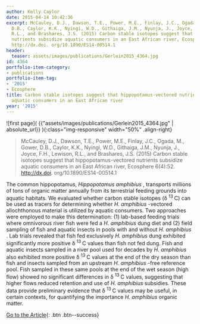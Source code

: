 ```yaml
---
author: Kelly Caylor
date: 2015-04-14 10:42:36
excerpt: McCauley, D.J., Dawson, T.E., Power, M.E., Finlay, J.C., Ogada, M., Gower,
  D.B., Caylor, K.K., Nyingi, W.D., Githaiga, J.M., Nyunja, J., Joyce, F.H., Lewison,
  R.L., and Brashares, J.S. (2015) Carbon stable isotopes suggest that hippopotamus-vectored
  nutrients subsidize aquatic consumers in an East African river, Ecosphere 6(4):52.
  http://dx.doi. org/10.1890/ES14-00514.1
header:
  teaser: assets/images/publications/Gerlein2015_4364.jpg
id: 4364
portfolio-item-category:
- publications
portfolio-item-tag:
- '2015'
- Ecosphere
title: Carbon stable isotopes suggest that hippopotamus-vectored nutrients subsidize
  aquatic consumers in an East African river
year: '2015'
---
```


![first page]( {{"assets/images/publications/Gerlein2015_4364.jpg" | absolute_url}} ){:class="img-responsive" width="50%" .align-right}

>   McCauley, D.J., Dawson, T.E., Power, M.E., Finlay, J.C., Ogada, M., Gower, D.B., Caylor, K.K., Nyingi, W.D., Githaiga, J.M., Nyunja, J., Joyce, F.H., Lewison, R.L., and Brashares, J.S. (2015) Carbon stable isotopes suggest that hippopotamus-vectored nutrients subsidize aquatic consumers in an East African river, Ecosphere 6(4):52. http://dx.doi. org/10.1890/ES14-00514.1


The common hippopotamus,
<i>
 Hippopotamus amphibius
</i>
, transports millions of tons of organic matter annually from its terrestrial feeding grounds into aquatic habitats. We evaluated whether carbon stable isotopes (δ
<sup>
 13
</sup>
C) can be used as tracers for determining whether
<i>
 H. amphibius
</i>
-vectored allochthonous material is utilized by aquatic consumers. Two approaches were employed to make this determination: (1) lab-based feeding trials where omnivorous river fish were fed a
<i>
 H. amphibius
</i>
dung diet and (2) field sampling of fish and aquatic insects in pools with and without
<i>
 H. amphibius
</i>
. Lab trials revealed that fish fed exclusively
<i>
 H. amphibius
</i>
dung exhibited significantly more positive δ
<sup>
 13
</sup>
C values than fish not fed dung. Fish and aquatic insects sampled in a river pool used for decades by
<i>
 H. amphibius
</i>
also exhibited more positive δ
<sup>
 13
</sup>
C values at the end of the dry season than fish and insects sampled from an upstream
<i>
 H. amphibius
</i>
-free reference pool. Fish sampled in these same pools at the end of the wet season (high flow) showed no significant differences in δ
<sup>
 13
</sup>
C values, suggesting that higher flows reduced retention and use of
<i>
 H. amphibius
</i>
subsidies. These data provide preliminary evidence that δ
<sup>
 13
</sup>
C values may be useful, in certain contexts, for quantifying the importance
<i>
 H. amphibius
</i>
organic matter.


[Go to the Article](http://www.esajournals.org/doi/full/10.1890/ES14-00514.1){: .btn .btn--success}